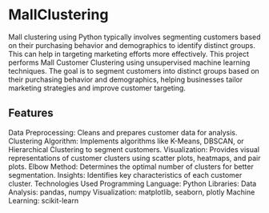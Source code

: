 # MallClustering

Mall clustering using Python typically involves segmenting customers based on their purchasing behavior and demographics to identify distinct groups. This can help in targeting marketing efforts more effectively.
This project performs Mall Customer Clustering using unsupervised machine learning techniques. The goal is to segment customers into distinct groups based on their purchasing behavior and demographics, helping businesses tailor marketing strategies and improve customer targeting.

## Features
Data Preprocessing: Cleans and prepares customer data for analysis.
Clustering Algorithm: Implements algorithms like K-Means, DBSCAN, or Hierarchical Clustering to segment customers.
Visualization: Provides visual representations of customer clusters using scatter plots, heatmaps, and pair plots.
Elbow Method: Determines the optimal number of clusters for better segmentation.
Insights: Identifies key characteristics of each customer cluster.
Technologies Used
Programming Language: Python
Libraries:
Data Analysis: pandas, numpy
Visualization: matplotlib, seaborn, plotly
Machine Learning: scikit-learn
